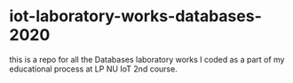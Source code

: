 # iot-laboratory-works-databases-2020
this is a repo for all the Databases laboratory works I coded as a part of my educational process at LP NU IoT 2nd course. 
